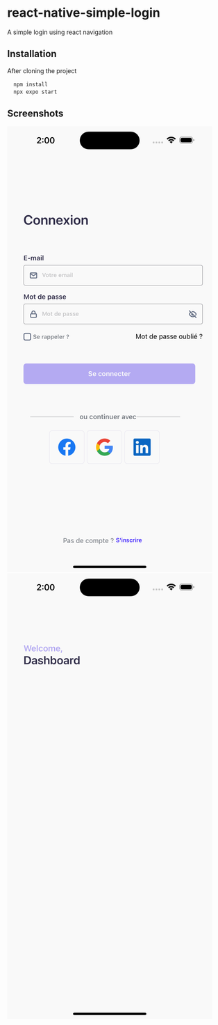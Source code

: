# react-native-simple-login

A simple login using react navigation




## Installation

After cloning the project

```bash
  npm install
  npx expo start
```
    
## Screenshots

![App Screenshot](https://github.com/Theo2903/react-native-simple-login/blob/main/images/login-screen.png?raw=true)
![App Screenshot](https://github.com/Theo2903/react-native-simple-login/blob/main/images/dashboard-screen.png?raw=true)

